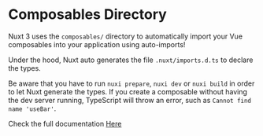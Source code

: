 # Composables Directory

Nuxt 3 uses the `composables/` directory to automatically import your Vue composables into your application using auto-imports!

Under the hood, Nuxt auto generates the file `.nuxt/imports.d.ts` to declare the types.

Be aware that you have to run `nuxi prepare`, `nuxi dev` or `nuxi build` in order to let Nuxt generate the types. If you create a composable without having the dev server running, TypeScript will throw an error, such as `Cannot find name 'useBar'`.

Check the full documentation  [Here](https://nuxt.com/docs/guide/directory-structure/composables)
